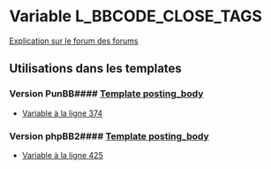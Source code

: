 # Variable L_BBCODE_CLOSE_TAGS
[Explication sur le forum des forums](http://forum.forumactif.com/t294113-listing-des-variables#L_BBCODE_CLOSE_TAGS)
## Utilisations dans les templates
### Version PunBB#### [Template posting_body](punbb/posting_body.md)
* [Variable à la ligne 374](../punbb/posting_body.tpl#L374)
### Version phpBB2#### [Template posting_body](subsilver/posting_body.md)
* [Variable à la ligne 425](../subsilver/posting_body.tpl#L425)